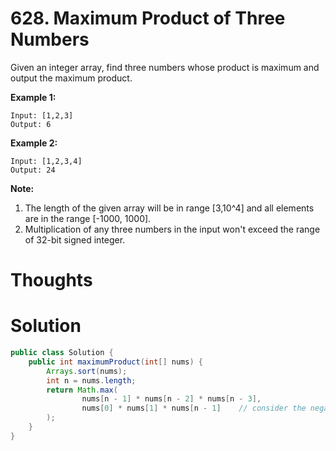 # 628. Maximum Product of Three Numbers

Given an integer array, find three numbers whose product is maximum and output the maximum product.

**Example 1:**

```
Input: [1,2,3]
Output: 6
```

**Example 2:**

```
Input: [1,2,3,4]
Output: 24
```

**Note:**

1. The length of the given array will be in range \[3,10^4\] and all elements are in the range \[-1000, 1000\].
2. Multiplication of any three numbers in the input won't exceed the range of 32-bit signed integer.

# Thoughts



# Solution

```java
public class Solution {
    public int maximumProduct(int[] nums) {
        Arrays.sort(nums);
        int n = nums.length;
        return Math.max(
                nums[n - 1] * nums[n - 2] * nums[n - 3],
                nums[0] * nums[1] * nums[n - 1]    // consider the negative numbers
        );
    }
}
```



